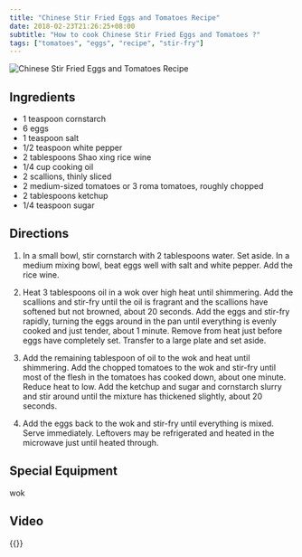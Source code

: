 ```yaml
---
title: "Chinese Stir Fried Eggs and Tomatoes Recipe"
date: 2018-02-23T21:26:25+08:00
subtitle: "How to cook Chinese Stir Fried Eggs and Tomatoes ?"
tags: ["tomatoes", "eggs", "recipe", "stir-fry"]
---
```


![Chinese Stir Fried Eggs and Tomatoes Recipe](https://res.cloudinary.com/chinesedishes/image/upload/v1519393495/maxresdefault.jpg)

## Ingredients

- 1 teaspoon cornstarch
- 6 eggs
- 1 teaspoon salt
- 1/2 teaspoon white pepper
- 2 tablespoons Shao xing rice wine
- 1/4 cup cooking oil
- 2 scallions, thinly sliced
- 2 medium-sized tomatoes or 3 roma tomatoes, roughly chopped
- 2 tablespoons ketchup
- 1/4 teaspoon sugar

## Directions

1. In a small bowl, stir cornstarch with 2 tablespoons water. Set aside. In a medium mixing bowl, beat eggs well with salt and white pepper. Add the rice wine.

2. Heat 3 tablespoons oil in a wok over high heat until shimmering. Add the scallions and stir-fry until the oil is fragrant and the scallions have softened but not browned, about 20 seconds. Add the eggs and stir-fry rapidly, turning the eggs around in the pan until everything is evenly cooked and just tender, about 1 minute. Remove from heat just before eggs have completely set. Transfer to a large plate and set aside.

3. Add the remaining tablespoon of oil to the wok and heat until shimmering. Add the chopped tomatoes to the wok and stir-fry until most of the flesh in the tomatoes has cooked down, about one minute. Reduce heat to low. Add the ketchup and sugar and cornstarch slurry and stir around until the mixture has thickened slightly, about 20 seconds.

4. Add the eggs back to the wok and stir-fry until everything is mixed. Serve immediately. Leftovers may be refrigerated and heated in the microwave just until heated through.

## Special Equipment

wok


## Video

{{<youtube Oj9_luDe7EE>}}